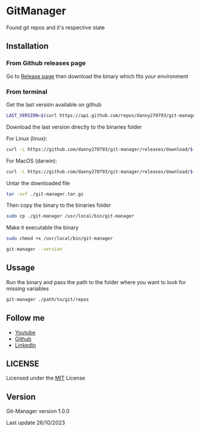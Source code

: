 # GitManager

Found git repos and it's respective state

## Installation

### From Github releases page

Go to [Release page](https://github.com/danny270793/git-manager/releases) then download the binary which fits your environment

### From terminal

Get the last versión available on github

```bash
LAST_VERSION=$(curl https://api.github.com/repos/danny270793/git-manager/releases/latest | grep tag_name | cut -d '"' -f 4)
```

Download the last version directly to the binaries folder

For Linux (linux):

```bash
curl -L https://github.com/danny270793/git-manager/releases/download/${LAST_VERSION}/git-manager_${LAST_VERSION}_linux_amd64.tar.gz -o ./git-manager.tar.gz
```

For MacOS (darwin):

```bash
curl -L https://github.com/danny270793/git-manager/releases/download/${LAST_VERSION}/git-manager_${LAST_VERSION}_darwin_amd64.tar.gz -o ./git-manager.tar.gz
```

Untar the downloaded file

```bash
tar -xvf ./git-manager.tar.gz
```

Then copy the binary to the binaries folder

```bash
sudo cp ./git-manager /usr/local/bin/git-manager
```

Make it executable the binary

```bash
sudo chmod +x /usr/local/bin/git-manager
```

```bash
git-manager --version
```

## Ussage

Run the binary and pass the path to the folder where you want to look for missing variables

```bash
git-manager ./path/to/git/repos
```

## Follow me

- [Youtube](https://www.youtube.com/channel/UC5MAQWU2s2VESTXaUo-ysgg)
- [Github](https://www.github.com/danny270793/)
- [LinkedIn](https://www.linkedin.com/in/danny270793)

## LICENSE

Licensed under the [MIT](license.md) License

## Version

Git-Manager version 1.0.0

Last update 26/10/2023
